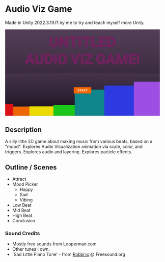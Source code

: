 # Audio Viz Game

Made in Unity 2022.3.19.f1 by me to try and teach myself more Unity.

![alt text](./gameScreenshot.png)

## Description
A silly little 2D game about making music from various beats, based on a "mood". Explores Audio Visualization animation via scale, color, and triggers. Explores audio and layering. Explores particle effects. 

## Outline / Scenes

* Attract
* Mood Picker
    * Happy
    * Sad
    * Vibing
* Low Beat
* Mid Beat
* High Beat
* Conclusion

### Sound Credits

* Mostly free sounds from Looperman.com
* Other tunes I own.
* 'Sad Little Piano Tune' - from [Robbnix](https://freesound.org/people/Robbnix/sounds/685321/) @ Freesound.org